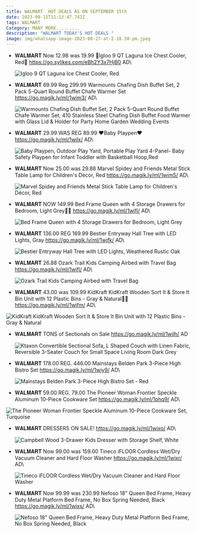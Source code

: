 ```yaml
---
title: WALMART  HOT DEALS AS ON SEPTEMBER 15th
date: 2023-09-15T11:13:47.742Z
tags: WALMART
Category: MANY MORE.........
description: "WALMART TODAY'S HOT DEALS "
image: img/whatsapp-image-2023-08-27-at-2.18.50-pm.jpeg
---
```

* 𝐖𝐀𝐋𝐌𝐀𝐑𝐓
  Now 12.98 was 19.99
  🎀Igloo 9 QT Laguna Ice Chest Cooler, Red🎀
  https://go.sylikes.com/eBh2Y3x7HjB0
  AD\
  <!--StartFragment-->

  ![Igloo 9 QT Laguna Ice Chest Cooler, Red](https://i5.walmartimages.com/seo/Igloo-9-QT-Laguna-Ice-Chest-Cooler-Red_ec3c668a-8422-49eb-838c-e469cc9dce28.a3a5db2dbc57150a5e908e9eaed62447.jpeg?odnHeight=2000&odnWidth=2000&odnBg=FFFFFF)

  <!--EndFragment-->
* 𝐖𝐀𝐋𝐌𝐀𝐑𝐓
  69.99 Reg 299.99
  Warmounts Chafing Dish Buffet Set, 2 Pack 5-Quart Round Buffet Chafe Warmer Set
  https://go.magik.ly/ml/1wim3/
  AD\
  <!--StartFragment-->

  ![Warmounts Chafing Dish Buffet Set, 2 Pack 5-Quart Round Buffet Chafe Warmer Set, 410 Stainless Steel Chafing Dish Buffet Food Warmer with Glass Lid & Holder for Party Home  Garden Wedding Events](https://i5.walmartimages.com/seo/Warmounts-Chafing-Dish-Buffet-Set-2-Pack-5-Quart-Round-Chafe-Warmer-410-Stainless-Steel-Food-Glass-Lid-Holder-Party-Home-Garden-Wedding-Events_b93c246d-2aec-4bdf-b25c-ed2e9b2a9836.28ea0856421264a4dd229283e57fa1ff.jpeg?odnHeight=2000&odnWidth=2000&odnBg=FFFFFF)

  <!--EndFragment-->
* 𝐖𝐀𝐋𝐌𝐀𝐑𝐓
  29.99 WAS REG 89.99
  ❤️Baby Playpen❤️
  https://go.magik.ly/ml/1wilx/
  AD\
  <!--StartFragment-->

  ![Baby Playpen, Outdoor Play Yard, Portable Play Yard 4-Panel- Baby Safety Playpen for Infant Toddler with Basketball Hoop,Red](https://i5.walmartimages.com/asr/d858f4ea-a47f-4a9e-8a6b-74b7d7179b7b.75b26aabd06692e7241ebb63c27748ef.jpeg?odnHeight=768&odnWidth=768&odnBg=FFFFFF)

  <!--EndFragment-->
* 𝐖𝐀𝐋𝐌𝐀𝐑𝐓
  Now 25.00 was 29.88
  Marvel Spidey and Friends Metal Stick Table Lamp for Children's Décor, Red
  https://go.magik.ly/ml/1wim5/
  AD\
  <!--StartFragment-->

  ![Marvel Spidey and Friends Metal Stick Table Lamp for Children's Décor, Red](https://i5.walmartimages.com/asr/3dafa88c-d8ab-4449-bd5b-5c6a5df87f87.b45f6e9b90292e06c12683c7b2fdcc1e.jpeg?odnHeight=768&odnWidth=768&odnBg=FFFFFF)

  <!--EndFragment-->
* 𝐖𝐀𝐋𝐌𝐀𝐑𝐓
  NOW 149.99
  Bed Frame Queen with 4 Storage Drawers for Bedroom, Light Grey🤩🤩
  https://go.magik.ly/ml/1wjfj/
  AD\
  <!--StartFragment-->

  ![Bed Frame Queen with 4 Storage Drawers for Bedroom, Light Grey](https://i5.walmartimages.com/asr/47345dbd-685e-44e3-86d5-3c54c69d3491.bea0d440e4ef08bae64e25aa932927d2.jpeg?odnHeight=2000&odnWidth=2000&odnBg=FFFFFF)

  <!--EndFragment-->
* 𝐖𝐀𝐋𝐌𝐀𝐑𝐓
  136.00 REG 169.99
  Bestier Entryway Hall Tree with LED Lights, Gray
  https://go.magik.ly/ml/1wjfk/
  AD\
  <!--StartFragment-->

  ![Bestier Entryway Hall Tree with LED Lights, Weathered Rustic Oak](https://i5.walmartimages.com/seo/Bestier-Entryway-Hall-Tree-with-LED-Lights-Weathered-Rustic-Oak_07b4fb3c-3e77-4530-8a6c-af2313ff5c69.9983b08fb4a452e9d05832f7ad81603e.jpeg?odnHeight=2000&odnWidth=2000&odnBg=FFFFFF)

  <!--EndFragment-->
* 𝐖𝐀𝐋𝐌𝐀𝐑𝐓
  26.88
  Ozark Trail Kids Camping Airbed with Travel Bag
   https://go.magik.ly/ml/1wjfl/
  AD\
  <!--StartFragment-->

  ![Ozark Trail Kids Camping Airbed with Travel Bag](https://i5.walmartimages.com/seo/Ozark-Trail-Kids-Camping-Airbed-with-Travel-Bag_2c2be98c-1538-4b04-96ea-e149ebcbfd44.7f227293ef0a4aae251be5cb7476b341.jpeg?odnHeight=2000&odnWidth=2000&odnBg=FFFFFF)

  <!--EndFragment-->
*  𝐖𝐀𝐋𝐌𝐀𝐑𝐓
  43.00 was 109.99
  KidKraft KidKraft Wooden Sort It & Store It Bin Unit with 12 Plastic Bins - Gray & Natural🤩🤩
  https://go.magik.ly/ml/1wjfm/
  AD\
  <!--StartFragment-->

  ![KidKraft KidKraft Wooden Sort It & Store It Bin Unit with 12 Plastic Bins - Gray & Natural](https://i5.walmartimages.com/seo/KidKraft-KidKraft-Wooden-Sort-It-Store-It-Bin-Unit-with-12-Plastic-Bins-Gray-Natural_418fcb4f-12df-41d9-96c2-c3a9703464ba.cc07e9a908f9ee1e39dee430d12b606b.jpeg?odnHeight=2000&odnWidth=2000&odnBg=FFFFFF)

  <!--EndFragment-->
* 𝐖𝐀𝐋𝐌𝐀𝐑𝐓
  TONS  of Sectionals on Sale
  https://go.magik.ly/ml/1wilh/
  AD

  <!--StartFragment-->

  ![Ktaxon Convertible Sectional Sofa, L Shaped Couch with Linen Fabric, Reversible 3-Seater Couch for Small Space Living Room Dark Grey](https://i5.walmartimages.com/seo/Ktaxon-Convertible-Sectional-Sofa-L-Shaped-Couch-with-Linen-Fabric-Reversible-3-Seater-Couch-for-Small-Space-Living-Room-Dark-Grey_c82d2e4b-c428-4442-a689-375b0fef74c3.7de5d56b10abb164ae3bda320197c0be.jpeg?odnHeight=768&odnWidth=768&odnBg=FFFFFF)

  <!--EndFragment-->
* 𝐖𝐀𝐋𝐌𝐀𝐑𝐓
  178.00 REG. 446.00
  Mainstays Belden Park 3-Piece High Bistro Set 
  https://go.magik.ly/ml/1wiy9/
  AD\
  <!--StartFragment-->

  ![Mainstays Belden Park 3-Piece High Bistro Set - Red](https://i5.walmartimages.com/seo/Mainstays-Belden-Park-3-Piece-High-Bistro-Set-Red_b487c70c-2244-4924-8941-33be3292caeb.d3e43947d2da6fb272ab2834e0868407.jpeg?odnHeight=2000&odnWidth=2000&odnBg=FFFFFF)

  <!--EndFragment-->
*  𝐖𝐀𝐋𝐌𝐀𝐑𝐓
  59.00 REG. 79.00
  The Pioneer Woman Frontier Speckle Aluminum 10-Piece Cookware Set
   https://go.magik.ly/ml/1phq9/
  AD\
  <!--StartFragment-->

  ![The Pioneer Woman Frontier Speckle Aluminum 10-Piece Cookware Set, Turquoise](https://i5.walmartimages.com/asr/75e2fd9f-9cea-491e-b85e-bb6a4ce069f1_3.e8fad400e228a9ee97161cf8b39d8e28.jpeg?odnHeight=768&odnWidth=768&odnBg=FFFFFF)

  <!--EndFragment-->
* 𝐖𝐀𝐋𝐌𝐀𝐑𝐓
  DRESSERS ON SALE!
  https://go.magik.ly/ml/1wixo/
  AD\
  <!--StartFragment-->

  ![Campbell Wood 3-Drawer Kids Dresser with Storage Shelf, White](https://i5.walmartimages.com/seo/Campbell-Wood-3-Drawer-Kids-Dresser-with-Storage-Shelf-White_b2e936e6-3d15-44c5-8eed-a4bf703617b7.a60cb9f8df21c5bb583baee91aedc147.jpeg?odnHeight=768&odnWidth=768&odnBg=FFFFFF)

  <!--EndFragment-->
* 𝐖𝐀𝐋𝐌𝐀𝐑𝐓
  Now 99.00 was 159.00
  Tineco iFLOOR Cordless Wet/Dry Vacuum Cleaner and Hard Floor Washer
  https://go.magik.ly/ml/1wixr/
  AD\
  <!--StartFragment-->

  ![Tineco iFLOOR Cordless Wet/Dry Vacuum Cleaner and Hard Floor Washer](https://i5.walmartimages.com/seo/Tineco-iFLOOR-Cordless-Wet-Dry-Vacuum-Cleaner-and-Hard-Floor-Washer_ae7e3599-50bd-4862-88a3-aaf43fa13a94.1523413c127c48656cf292a1f092f57a.jpeg?odnHeight=2000&odnWidth=2000&odnBg=FFFFFF)

  <!--EndFragment-->
* 𝐖𝐀𝐋𝐌𝐀𝐑𝐓
  Now 99.99 was 230.99
  Nefoso 18" Queen Bed Frame, Heavy Duty Metal Platform Bed Frame, No Box Spring Needed, Black
  https://go.magik.ly/ml/1wixs/
  AD\
  <!--StartFragment-->

  ![Nefoso 18" Queen Bed Frame, Heavy Duty Metal Platform Bed Frame, No Box Spring Needed, Black](https://i5.walmartimages.com/seo/Nefoso-18-Queen-Bed-Frame-Heavy-Duty-Metal-Platform-Bed-Frame-No-Box-Spring-Needed-Black_4db2040d-f1ec-4e69-b6ab-cfe0eed926e4.44aaf59eb492f8d84513f035a4b64f2b.jpeg?odnHeight=2000&odnWidth=2000&odnBg=FFFFFF)

  <!--EndFragment-->